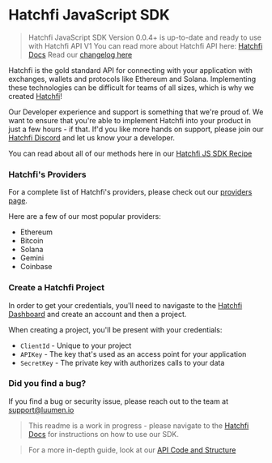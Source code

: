 # Hatchfi JavaScript SDK

> Hatchfi JavaScript SDK Version 0.0.4+ is up-to-date and ready to use with Hatchfi API V1
> You can read more about Hatchfi API here: [Hatchfi Docs](https://docs.hatchfi.co)
> Read our [changelog here](https://feedback.hatchfi.co/changelog/sdk-version-update-hatchfi-sdk-js-0-0-4)

Hatchfi is the gold standard API for connecting with your application with exchanges, wallets and protocols like Ethereum and Solana. Implementing these technologies can be difficult for teams of all sizes, which is why we created [Hatchfi](https://hatchfi.co)!

Our Developer experience and support is something that we're proud of. We want to ensure that you're able to implement Hatchfi into your product in just a few hours - if that. If'd you like more hands on support, please join our [Hatchfi Discord](https://discord.gg/hatchfi) and let us know your a developer.

You can read about all of our methods here in our [Hatchfi JS SDK Recipe](https://docs.hatchfi.co/recipes/hatchfi-javascript-sdk-methods)

### Hatchfi's Providers

For a complete list of Hatchfi's providers, please check out our [providers page](https://hatchfi.co/providers).

Here are a few of our most popular providers:

- Ethereum
- Bitcoin
- Solana
- Gemini
- Coinbase

### Create a Hatchfi Project

In order to get your credentials, you'll need to navigaste to the [Hatchfi Dashboard](https://app.hatchfi.co/signup) and create an account and then a project.

When creating a project, you'll be present with your credentials:

- `ClientId` - Unique to your project
- `APIKey` - The key that's used as an access point for your application
- `SecretKey` - The private key with authorizes calls to your data

### Did you find a bug?

If you find a bug or security issue, please reach out to the team at support@luumen.io

> This readme is a work in progress - please navigate to the [Hatchfi Docs](https://docs.hatchfi.co) for instructions on how to use our SDK.

> For a more in-depth guide, look at our [API Code and Structure](https://luumen.github.io/hatchfi-sdk-js/)
